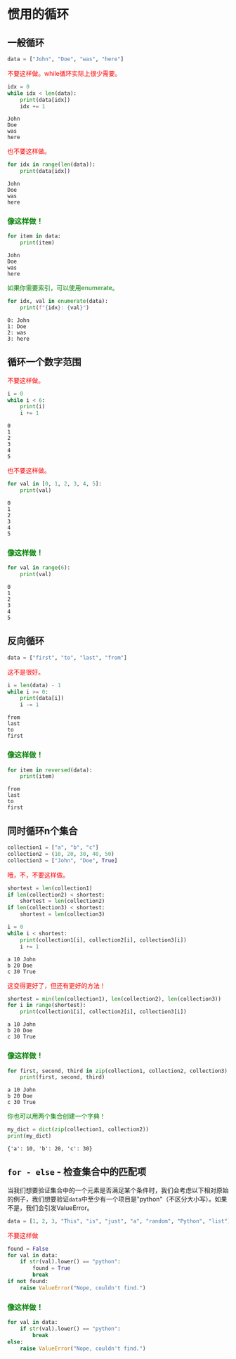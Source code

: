 
#  惯用的循环

##  一般循环


```python
data = ["John", "Doe", "was", "here"]
```


<font color='red'>不要这样做。while循环实际上很少需要。</font>


```python
idx = 0
while idx < len(data):
    print(data[idx])
    idx += 1
```

    John
    Doe
    was
    here
    


<font color='red'>也不要这样做。</font>


```python
for idx in range(len(data)):
    print(data[idx])
```

    John
    Doe
    was
    here
    


### <font color='green'>像这样做！</font>


```python
for item in data:
    print(item)
```

    John
    Doe
    was
    here
    


<font color='green'>如果你需要索引，可以使用enumerate。</font>


```python
for idx, val in enumerate(data):
    print(f"{idx}: {val}")
```

    0: John
    1: Doe
    2: was
    3: here
    

##  循环一个数字范围


<font color='red'>不要这样做。</font>


```python
i = 0
while i < 6:
    print(i)
    i += 1
```

    0
    1
    2
    3
    4
    5
    


<font color='red'>也不要这样做。</font>


```python
for val in [0, 1, 2, 3, 4, 5]:
    print(val)
```

    0
    1
    2
    3
    4
    5
    


### <font color='green'>像这样做！</font>


```python
for val in range(6):
    print(val)
```

    0
    1
    2
    3
    4
    5
    

##  反向循环


```python
data = ["first", "to", "last", "from"]
```


<font color='red'>这不是很好。</font>


```python
i = len(data) - 1
while i >= 0:
    print(data[i])
    i -= 1
```

    from
    last
    to
    first
    


### <font color='green'>像这样做！</font>


```python
for item in reversed(data):
    print(item)
```

    from
    last
    to
    first
    

## 同时循环n个集合


```python
collection1 = ["a", "b", "c"]
collection2 = (10, 20, 30, 40, 50)
collection3 = ["John", "Doe", True]
```


<font color='red'>哦，不，不要这样做。</font>


```python
shortest = len(collection1)
if len(collection2) < shortest:
    shortest = len(collection2)
if len(collection3) < shortest:
    shortest = len(collection3)

i = 0
while i < shortest:
    print(collection1[i], collection2[i], collection3[i])
    i += 1
```

    a 10 John
    b 20 Doe
    c 30 True
    


<font color='red'>这变得更好了，但还有更好的方法！</font>


```python
shortest = min(len(collection1), len(collection2), len(collection3))
for i in range(shortest):
    print(collection1[i], collection2[i], collection3[i])
```

    a 10 John
    b 20 Doe
    c 30 True
    


### <font color='green'>像这样做！</font>


```python
for first, second, third in zip(collection1, collection2, collection3):
    print(first, second, third)
```

    a 10 John
    b 20 Doe
    c 30 True
    


<font color='green'>你也可以用两个集合创建一个字典！</font>


```python
my_dict = dict(zip(collection1, collection2))
print(my_dict)
```

    {'a': 10, 'b': 20, 'c': 30}
    

## `for - else` - 检查集合中的匹配项

当我们想要验证集合中的一个元素是否满足某个条件时，我们会考虑以下相对原始的例子，我们想要验证`data`中至少有一个项目是"python"（不区分大小写）。如果不是，我们会引发ValueError。


```python
data = [1, 2, 3, "This", "is", "just", "a", "random", "Python", "list"]
```


<font color='red'>不要这样做</font>


```python
found = False
for val in data:
    if str(val).lower() == "python":
        found = True
        break
if not found:
    raise ValueError("Nope, couldn't find.")
```


### <font color='green'>像这样做！</font>


```python
for val in data:
    if str(val).lower() == "python":
        break
else:
    raise ValueError("Nope, couldn't find.")
```
